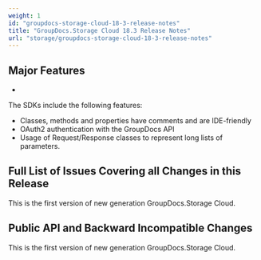 ```yaml
---
weight: 1
id: "groupdocs-storage-cloud-18-3-release-notes"
title: "GroupDocs.Storage Cloud 18.3 Release Notes"
url: "storage/groupdocs-storage-cloud-18-3-release-notes"
---
```


## Major Features ##

* 
The SDKs include the following features:

*  Classes, methods and properties have comments and are IDE-friendly
*  OAuth2 authentication with the GroupDocs API
*  Usage of Request/Response classes to represent long lists of parameters.


## Full List of Issues Covering all Changes in this Release ##

This is the first version of new generation GroupDocs.Storage Cloud. 

## Public API and Backward Incompatible Changes ##

This is the first version of new generation GroupDocs.Storage Cloud.